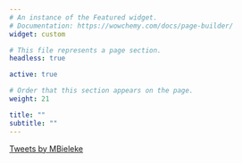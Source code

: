 ```yaml
---
# An instance of the Featured widget.
# Documentation: https://wowchemy.com/docs/page-builder/
widget: custom

# This file represents a page section.
headless: true

active: true

# Order that this section appears on the page.
weight: 21

title: ""
subtitle: ""
---
```


<a class="twitter-timeline" data-height="500" data-theme="light" href="https://twitter.com/MBieleke?ref_src=twsrc%5Etfw">Tweets by MBieleke</a> <script async src="https://platform.twitter.com/widgets.js" charset="utf-8"></script>

